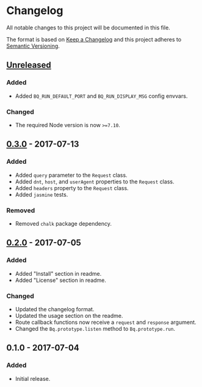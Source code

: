 Changelog
=========
All notable changes to this project will be documented in this file.

The format is based on [Keep a Changelog](http://keepachangelog.com/en/1.0.0/)
and this project adheres to [Semantic Versioning](http://semver.org/spec/v2.0.0.html).

[Unreleased]
------------
### Added
- Added `BQ_RUN_DEFAULT_PORT` and `BQ_RUN_DISPLAY_MSG` config envvars.

### Changed
- The required Node version is now `>=7.10`.

[0.3.0] - 2017-07-13
--------------------
### Added
- Added `query` parameter to the `Request` class.
- Added `dnt`, `host`, and `userAgent` properties to the `Request` class.
- Added `headers` property to the `Request` class.
- Added `jasmine` tests.

### Removed
- Removed `chalk` package dependency.

[0.2.0] - 2017-07-05
--------------------
### Added
- Added "Install" section in readme.
- Added "License" section in readme.

### Changed
- Updated the changelog format.
- Updated the usage section on the readme.
- Route callback functions now receive a `request` and `response` argument.
- Changed the `Bq.prototype.listen` method to `Bq.prototype.run`.

0.1.0 - 2017-07-04
------------------
### Added
- Initial release.

[Unreleased]: https://github.com/becquerel-js/framework/compare/v0.2.0...HEAD
[0.3.0]: https://github.com/becquerel-js/framework/compare/v0.2.0...v0.3.0
[0.2.0]: https://github.com/becquerel-js/framework/compare/v0.1.0...v0.2.0
